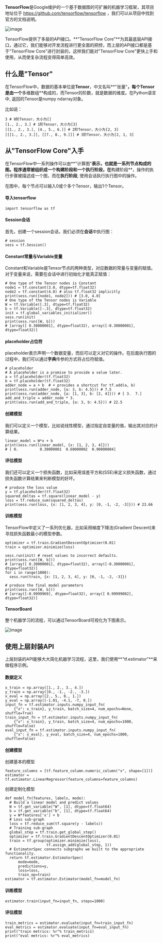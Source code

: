 **TensorFlow**是Google维护的一个基于数据图的可扩展的机器学习框架，其项目地址位于 https://github.com/tensorflow/tensorflow ，我们可以从项目中找到官方的文档说明。

![image](TensorFlow.png)

TensorFlow提供了多层的API接口。**"TensorFlow Core"**为其最底层API接口，通过它，我们能够对开发流程进行更全面的把控，而上层的API接口都是基于"TensorFlow Core"进行封装的，这样我们能对"TensorFlow Core"更快上手和使用，从而使复杂流程变得简单高效。

## 什么是"Tensor"

在TensorFlow中，数据的基本单位是**Tensor**，中文名叫**"张量"**，每个Tensor是由一个**多维数组**构成的，而Tensor的阶数，就是数据的维度。在Python语言中, 返回的Tensor是numpy ndarray对象。

比如说：

	3 # 0阶Tensor，大小为[]
	[1., 2., 3.] # 1阶Tensor，大小为[3]
	[[1., 2., 3.], [4., 5., 6.]] # 2阶Tensor，大小为[2, 3]
	[[[1., 2., 3.]], [[7., 8., 9.]]] # 3阶Tensor，大小为[2, 1, 3]


## 从"TensorFlow Core"入手

在TensorFlow中一系列操作可以由**"计算图"**表示，也就是一系列节点构成的图。程序通常被组织成一个构建阶段和一个执行阶段，在**构建阶段**，操作的执行步骤被描述成一个图，而在**执行阶段**, 使用会话执行执行图中的操作。

在图中，每个节点可以输入0或个多个Tensor，输出1个Tensor。

#### 导入tensorflow
	
	import tensorflow as tf

#### Session会话

首先，创建一个session会话，我们必须在**会话**中执行图：
	
	# session
	sess = tf.Session()

#### Constant常量与Variable变量

Constant和Variable是Tensor节点的两种类型，对应数据的常量与变量的赋值。对于变量来说，需要在会话中进行初始化才能真正赋值：

	# One type of the Tensor nodes is Constant
	node1 = tf.constant(3.0, dtype=tf.float32)
	node2 = tf.constant(4.0) # also tf.float32 implicitly
	print(sess.run([node1, node2])) # [3.0, 4.0]
	# One type of the Tensor nodes is Variable
	W = tf.Variable([.3], dtype=tf.float32)
	b = tf.Variable([-.3], dtype=tf.float32)
	init = tf.global_variables_initializer()
	sess.run(init)
	print(sess.run([W, b])) 
	# [array([ 0.30000001], dtype=float32), array([-0.30000001], dtype=float32)]

#### placeholder占位符

placeholder表示声明一个数据变量，而后可以定义对它的操作。在后面执行图的过程中，我们可以通过**字典**传参的方式将占位符赋值。
	
	# placeholder
	# A placeholder is a promise to provide a value later.
	a = tf.placeholder(tf.float32)
	b = tf.placeholder(tf.float32)
	adder_node = a + b  # + provides a shortcut for tf.add(a, b)
	print(sess.run(adder_node, {a: 3, b: 4.5})) # 7.5
	print(sess.run(adder_node, {a: [1, 3], b: [2, 4]})) # [ 3.  7.]
	add_and_triple = adder_node * 3.
	print(sess.run(add_and_triple, {a: 3, b: 4.5})) # 22.5

#### 创建模型

我们可以定义一个模型，比如说线性模型，通过指定自变量的值，输出其对应的计算结果。

	linear_model = W*x + b
	print(sess.run(linear_model, {x: [1, 2, 3, 4]}))
	# [ 0.          0.30000001  0.60000002  0.90000004]

#### 评估模型

我们还可以定义一个损失函数，比如采用误差平方和(SSE)来定义损失函数，通过损失函数计算结果来判断模型的好坏。

	# produce the loss value
	y = tf.placeholder(tf.float32)
	squared_deltas = tf.square(linear_model - y)
	loss = tf.reduce_sum(squared_deltas)
	print(sess.run(loss, {x: [1, 2, 3, 4], y: [0, -1, -2, -3]})) # 23.66

#### 训练模型

TensorFlow中定义了一系列优化器，比如采用梯度下降法(Gradient Descent)来寻找损失函数最小的模型参数。

	optimizer = tf.train.GradientDescentOptimizer(0.01)
	train = optimizer.minimize(loss)

	sess.run(init) # reset values to incorrect defaults.
	print(sess.run([W, b])) 
	# [array([ 0.30000001], dtype=float32), array([-0.30000001], dtype=float32)]
	for i in range(1000):
	  sess.run(train, {x: [1, 2, 3, 4], y: [0, -1, -2, -3]})
	
	# produce the final model parameters
	print(sess.run([W, b])) 
	# [array([-0.9999969], dtype=float32), array([ 0.99999082], dtype=float32)]

#### TensorBoard 

整个机器学习的流程，可以通过TensorBoard可视化为下图表示。

![image](TensorBoard.png)

## 使用上层封装API

上层封装的API能够大大简化机器学习流程，这里，我们使用**"tf.estimator"**来做程序示例。

#### 数据定义
	
	x_train = np.array([1., 2., 3., 4.])
	y_train = np.array([0., -1., -2., -3.])
	x_eval = np.array([2., 5., 8., 1.])
	y_eval = np.array([-1.01, -4.1, -7, 0.])
	input_fn = tf.estimator.inputs.numpy_input_fn(
	    {"x": x_train}, y_train, batch_size=4, num_epochs=None, shuffle=True)
	train_input_fn = tf.estimator.inputs.numpy_input_fn(
	    {"x": x_train}, y_train, batch_size=4, num_epochs=1000, shuffle=False)
	eval_input_fn = tf.estimator.inputs.numpy_input_fn(
	    {"x": x_eval}, y_eval, batch_size=4, num_epochs=1000, shuffle=False)

#### 创建模型

创建基本的模型

	feature_columns = [tf.feature_column.numeric_column("x", shape=[1])]
	estimator = tf.estimator.LinearRegressor(feature_columns=feature_columns)

创建定制化模型

	def model_fn(features, labels, mode):
	  # Build a linear model and predict values
	  W = tf.get_variable("W", [1], dtype=tf.float64)
	  b = tf.get_variable("b", [1], dtype=tf.float64)
	  y = W*features['x'] + b
	  # Loss sub-graph
	  loss = tf.reduce_sum(tf.square(y - labels))
	  # Training sub-graph
	  global_step = tf.train.get_global_step()
	  optimizer = tf.train.GradientDescentOptimizer(0.01)
	  train = tf.group(optimizer.minimize(loss),
	                   tf.assign_add(global_step, 1))
	  # EstimatorSpec connects subgraphs we built to the appropriate functionality.
	  return tf.estimator.EstimatorSpec(
	      mode=mode,
	      predictions=y,
	      loss=loss,
	      train_op=train)
	estimator = tf.estimator.Estimator(model_fn=model_fn)	

#### 训练模型

	estimator.train(input_fn=input_fn, steps=1000)

#### 评估模型

	train_metrics = estimator.evaluate(input_fn=train_input_fn)
	eval_metrics = estimator.evaluate(input_fn=eval_input_fn)
	print("train metrics: %r"% train_metrics)
	print("eval metrics: %r"% eval_metrics)
	
